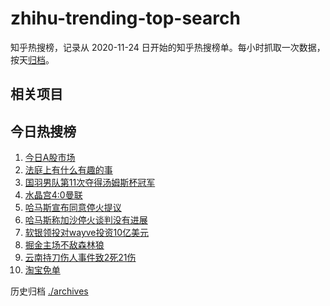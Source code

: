 # zhihu-trending-top-search

知乎热搜榜，记录从 2020-11-24
日开始的知乎热搜榜单。每小时抓取一次数据，按天[归档](./archives)。

## 相关项目

## 今日热搜榜

<!-- BEGIN -->
<!-- 最后更新时间 Sat May 11 2024 02:15:15 GMT+0800 (China Standard Time) -->

1. [今日A股市场](https://www.zhihu.com/search?q=今日A股市场)
1. [法庭上有什么有趣的事](https://www.zhihu.com/search?q=法庭上有什么有趣的事)
1. [国羽男队第11次夺得汤姆斯杯冠军](https://www.zhihu.com/search?q=国羽男队第11次夺得汤姆斯杯冠军)
1. [水晶宫4:0曼联](https://www.zhihu.com/search?q=水晶宫4:0曼联)
1. [哈马斯宣布同意停火提议](https://www.zhihu.com/search?q=哈马斯宣布同意停火提议)
1. [哈马斯称加沙停火谈判没有进展](https://www.zhihu.com/search?q=哈马斯称加沙停火谈判没有进展)
1. [软银领投对wayve投资10亿美元](https://www.zhihu.com/search?q=软银领投对wayve投资10亿美元)
1. [掘金主场不敌森林狼](https://www.zhihu.com/search?q=掘金主场不敌森林狼)
1. [云南持刀伤人事件致2死21伤](https://www.zhihu.com/search?q=云南持刀伤人事件致2死21伤)
1. [淘宝免单](https://www.zhihu.com/search?q=淘宝免单)

<!-- END -->

历史归档 [./archives](./archives)
